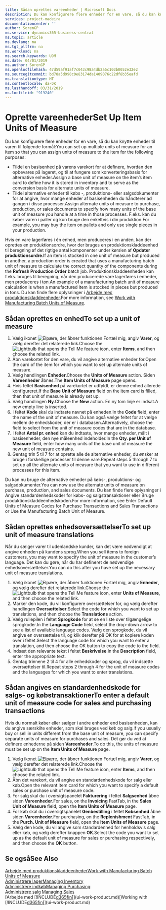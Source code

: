 ```yaml
---
title: Sådan oprettes vareenheder | Microsoft Docs
description: Du kan konfigurere flere enheder for en vare, så du kan knytte enheder til varen.
services: project-madeira
documentationcenter: ''
author: SorenGP
ms.service: dynamics365-business-central
ms.topic: article
ms.devlang: na
ms.tgt_pltfrm: na
ms.workload: na
ms.search.keywords: UOM
ms.date: 04/01/2019
ms.author: SorenGP
ms.openlocfilehash: 47d59af91af7c043c98a4db2a5c103b0052e32e2
ms.sourcegitcommit: bd78a5d990c9e83174da1409076c22df8b35eafd
ms.translationtype: HT
ms.contentlocale: da-DK
ms.lasthandoff: 03/31/2019
ms.locfileid: "919240"
---
```

# <a name="set-up-item-units-of-measure"></a><span data-ttu-id="27bb1-103">Oprette vareenheder</span><span class="sxs-lookup"><span data-stu-id="27bb1-103">Set Up Item Units of Measure</span></span>
<span data-ttu-id="27bb1-104">Du kan konfigurere flere enheder for en vare, så du kan knytte enheder til varen til følgende formål:</span><span class="sxs-lookup"><span data-stu-id="27bb1-104">You can set up multiple units of measure for an item so that you can assign units of measure to the item for the following purposes:</span></span>

- <span data-ttu-id="27bb1-105">Tildel en basisenhed på varens varekort for at definere, hvordan den opbevares på lageret, og til at fungere som konverteringsbasis for alternative enheder.</span><span class="sxs-lookup"><span data-stu-id="27bb1-105">Assign a base unit of measure on the item’s item card to define how it is stored in inventory and to serve as the conversion basis for alternate units of measure.</span></span>
- <span data-ttu-id="27bb1-106">Tildel alternative enheder til købs -, produktions- eller salgsdokumenter for at angive, hvor mange enheder af basisenheden du håndterer ad gangen i disse processer.</span><span class="sxs-lookup"><span data-stu-id="27bb1-106">Assign alternate units of measure to purchase, production, or sales documents to specify how many units of the base unit of measure you handle at a time in those processes.</span></span> <span data-ttu-id="27bb1-107">F.eks. kan du køber varen i paller og kun bruge den enkeltvis i din produktion.</span><span class="sxs-lookup"><span data-stu-id="27bb1-107">For example, you may buy the item on pallets and only use single pieces in your production.</span></span>

<span data-ttu-id="27bb1-108">Hvis en vare lagerføres i én enhed, men produceres i en anden, kan der oprettes en produktionsordre, hvor der bruges en produktionskladdeenhed til beregning af det rigtige antal komponenter under kørslen af **Opdater produktionsordre**.</span><span class="sxs-lookup"><span data-stu-id="27bb1-108">If an item is stocked in one unit of measure but produced in another, a production order is created that uses a manufacturing batch unit of measure to calculate the correct quantity of the components during the **Refresh Production Order** batch job.</span></span> <span data-ttu-id="27bb1-109">Produktionskladdeenheden kan f.eks. bruges til beregning, når den producerede vare lagerføres i enheder, men produceres i ton.</span><span class="sxs-lookup"><span data-stu-id="27bb1-109">An example of a manufacturing batch unit of measure calculation is when a manufactured item is stocked in pieces but produced in tons.</span></span> <span data-ttu-id="27bb1-110">Du kan finde flere oplysninger i [Arbejde med produktionskladdeenheder](production-how-to-use-the-manufacturing-batch-unit-of-measure.md).</span><span class="sxs-lookup"><span data-stu-id="27bb1-110">For more information, see [Work with Manufacturing Batch Units of Measure](production-how-to-use-the-manufacturing-batch-unit-of-measure.md).</span></span>

## <a name="to-set-up-a-unit-of-measure"></a><span data-ttu-id="27bb1-111">Sådan oprettes en enhed</span><span class="sxs-lookup"><span data-stu-id="27bb1-111">To set up a unit of measure</span></span>
1. <span data-ttu-id="27bb1-112">Vælg ikonet ![Elpære, der åbner funktionen Fortæl mig](media/ui-search/search_small.png "Fortæl mig, hvad du vil foretage dig"), angiv **Varer**, og vælg derefter det relaterede link.</span><span class="sxs-lookup"><span data-stu-id="27bb1-112">Choose the ![Lightbulb that opens the Tell Me feature](media/ui-search/search_small.png "Tell me what you want to do") icon, enter **Items**, and then choose the related link.</span></span>
2. <span data-ttu-id="27bb1-113">Åbn varekortet for den vare, du vil angive alternative enheder for.</span><span class="sxs-lookup"><span data-stu-id="27bb1-113">Open the card of the item for which you want to set up alternate units of measure.</span></span>
3. <span data-ttu-id="27bb1-114">Vælg handlingen **Enheder**.</span><span class="sxs-lookup"><span data-stu-id="27bb1-114">Choose the **Units of Measure** action.</span></span> <span data-ttu-id="27bb1-115">Siden **Vareenheder** åbnes.</span><span class="sxs-lookup"><span data-stu-id="27bb1-115">The **Item Units of Measure** page opens.</span></span>
4. <span data-ttu-id="27bb1-116">Hvis feltet **Basisenhed** på varekortet er udfyldt, er denne enhed allerede konfigureret.</span><span class="sxs-lookup"><span data-stu-id="27bb1-116">If the **Base Unit of Measure** field on the item card is filled, then that unit of measure is already set up.</span></span>
5. <span data-ttu-id="27bb1-117">Vælg handlingen **Ny**.</span><span class="sxs-lookup"><span data-stu-id="27bb1-117">Choose the **New** action.</span></span> <span data-ttu-id="27bb1-118">En ny tom linje er indsat.</span><span class="sxs-lookup"><span data-stu-id="27bb1-118">A new empty line is inserted.</span></span>
6. <span data-ttu-id="27bb1-119">I feltet **Kode** skal du indtaste navnet på enheden.</span><span class="sxs-lookup"><span data-stu-id="27bb1-119">In the **Code** field, enter the name of the unit of measure.</span></span> <span data-ttu-id="27bb1-120">Du kan også vælge feltet for at vælge mellem de enhedskoder, der er i databasen.</span><span class="sxs-lookup"><span data-stu-id="27bb1-120">Alternatively, choose the field to select from the unit of measure codes that are in the database.</span></span>
7. <span data-ttu-id="27bb1-121">I feltet **Antal pr. enhed** kan du indtaste, hvor mange enheder, målt i basisenheder, den nye måleenhed indeholder.</span><span class="sxs-lookup"><span data-stu-id="27bb1-121">In the **Qty. per Unit of Measure** field, enter how many units of the base unit of measure the new unit of measure contains.</span></span>
8. <span data-ttu-id="27bb1-122">Gentag trin 5 til 7 for at oprette alle de alternative enheder, du ønsker at bruge i forskellige processer til denne vare.</span><span class="sxs-lookup"><span data-stu-id="27bb1-122">Repeat steps 5 through 7 to set up all the alternate units of measure that you want to use in different processes for this item.</span></span>

<span data-ttu-id="27bb1-123">Du kan nu bruge de alternative enheder på købs-, produktions- og salgsdokumenter.</span><span class="sxs-lookup"><span data-stu-id="27bb1-123">You can now use the alternate units of measure on purchase, production, and sales documents.</span></span> <span data-ttu-id="27bb1-124">Du kan finde flere oplysninger i Angive standardenhedskoder for købs- og salgstransaktioner eller Bruge produktionskladdeenhedskoden.</span><span class="sxs-lookup"><span data-stu-id="27bb1-124">For more information, see Enter Default Units of Measure Codes for Purchase Transactions and Sales Transactions or Use the Manufacturing Batch Unit of Measure.</span></span>

## <a name="to-set-up-unit-of-measure-translations"></a><span data-ttu-id="27bb1-125">Sådan oprettes enhedsoversættelser</span><span class="sxs-lookup"><span data-stu-id="27bb1-125">To set up unit of measure translations</span></span>
<span data-ttu-id="27bb1-126">Når du sælger varer til udenlandske kunder, kan det være nødvendigt at angive enheden på kundens sprog.</span><span class="sxs-lookup"><span data-stu-id="27bb1-126">When you sell items to foreign customers, you may want to specify the unit of measure in the customer’s language.</span></span> <span data-ttu-id="27bb1-127">Det kan du gøre, når du har defineret de nødvendige enhedsoversættelser.</span><span class="sxs-lookup"><span data-stu-id="27bb1-127">You can do this after you have set up the necessary unit of measure translations.</span></span>

1. <span data-ttu-id="27bb1-128">Vælg ikonet ![Elpære, der åbner funktionen Fortæl mig](media/ui-search/search_small.png "Fortæl mig, hvad du vil foretage dig"), angiv **Enheder**, og vælg derefter det relaterede link.</span><span class="sxs-lookup"><span data-stu-id="27bb1-128">Choose the ![Lightbulb that opens the Tell Me feature](media/ui-search/search_small.png "Tell me what you want to do") icon, enter **Units of Measure**, and then choose the related link.</span></span>
2. <span data-ttu-id="27bb1-129">Marker den kode, du vil konfigurere oversættelser for, og vælg derefter handlingen **Oversættelser**.</span><span class="sxs-lookup"><span data-stu-id="27bb1-129">Select the code for which you want to set up translations, and then choose the **Translations** action.</span></span>
3. <span data-ttu-id="27bb1-130">Vælg rullepilen i feltet **Sprogkode** for at se en liste over tilgængelige sprogkoder.</span><span class="sxs-lookup"><span data-stu-id="27bb1-130">In the **Language Code** field, select the drop-down arrow to see a list of available language codes.</span></span> <span data-ttu-id="27bb1-131">Vælg den sprogkode, du vil angive en oversættelse til, og klik derefter på OK for at kopiere koden over i feltet.</span><span class="sxs-lookup"><span data-stu-id="27bb1-131">Select the language code for which you want to enter a translation, and then choose the OK button to copy the code to the field.</span></span>
4. <span data-ttu-id="27bb1-132">Indsæt den relevante tekst i feltet **Beskrivelse**.</span><span class="sxs-lookup"><span data-stu-id="27bb1-132">In the **Description** field, enter the appropriate text.</span></span>
5. <span data-ttu-id="27bb1-133">Gentag trinnene 2 til 4 for alle enhedskoder og sprog, du vil indsætte oversættelser til.</span><span class="sxs-lookup"><span data-stu-id="27bb1-133">Repeat steps 2 through 4 for the unit of measure codes and the languages for which you want to enter translations.</span></span>

## <a name="to-enter-a-default-unit-of-measure-code-for-sales-and-purchasing-transactions"></a><span data-ttu-id="27bb1-134">Sådan angives en standardenhedskode for salgs- og købstransaktioner</span><span class="sxs-lookup"><span data-stu-id="27bb1-134">To enter a default unit of measure code for sales and purchasing transactions</span></span>
<span data-ttu-id="27bb1-135">Hvis du normalt køber eller sælger i andre enheder end basisenheden, kan du angive særskilte enheder, som skal bruges ved køb og salg.</span><span class="sxs-lookup"><span data-stu-id="27bb1-135">If you usually buy or sell in units different from the base unit of measure, you can specify separate units of measure for purchases and sales.</span></span> <span data-ttu-id="27bb1-136">Det gør du ved at definere enhederne på siden **Vareenheder**.</span><span class="sxs-lookup"><span data-stu-id="27bb1-136">To do this, the units of measure must be set up on the **Item Units of Measure** page.</span></span>

1. <span data-ttu-id="27bb1-137">Vælg ikonet ![Elpære, der åbner funktionen Fortæl mig](media/ui-search/search_small.png "Fortæl mig, hvad du vil foretage dig"), angiv **Varer**, og vælg derefter det relaterede link.</span><span class="sxs-lookup"><span data-stu-id="27bb1-137">Choose the ![Lightbulb that opens the Tell Me feature](media/ui-search/search_small.png "Tell me what you want to do") icon, enter **Items**, and then choose the related link.</span></span>
2. <span data-ttu-id="27bb1-138">Åbn det varekort, du vil angive en standardenhedskode for salg eller køb.</span><span class="sxs-lookup"><span data-stu-id="27bb1-138">Open the relevant item card for which you want to specify a default sales or purchase unit of measure code.</span></span>
3. <span data-ttu-id="27bb1-139">For salg skal du i oversigtspanelet **Fakturering** i feltet **Salgsenhed** åbne siden **Vareenheder**.</span><span class="sxs-lookup"><span data-stu-id="27bb1-139">For sales, on the **Invoicing** FastTab, in the **Sales Unit of Measure** field, open the **Item Units of Measure** page.</span></span>
4. <span data-ttu-id="27bb1-140">For køb skal du i oversigtspanelet **Genbestilling** i feltet **Købsenhed** åbne siden **Vareenheder**.</span><span class="sxs-lookup"><span data-stu-id="27bb1-140">For purchasing, on the **Replenishment** FastTab, in the **Purch. Unit of Measure** field, open the **Item Units of Measure** page.</span></span>
5. <span data-ttu-id="27bb1-141">Vælg den kode, du vil angive som standardenhed for henholdsvis salg eller køb, og vælg derefter knappen **OK**.</span><span class="sxs-lookup"><span data-stu-id="27bb1-141">Select the code you want to set up as the default unit of measure for sales or purchasing respectively, and then choose the **OK** button.</span></span>

## <a name="see-also"></a><span data-ttu-id="27bb1-142">Se også</span><span class="sxs-lookup"><span data-stu-id="27bb1-142">See Also</span></span>
[<span data-ttu-id="27bb1-143">Arbejde med produktionskladdeenheder</span><span class="sxs-lookup"><span data-stu-id="27bb1-143">Work with Manufacturing Batch Units of Measure</span></span>](production-how-to-use-the-manufacturing-batch-unit-of-measure.md)  
[<span data-ttu-id="27bb1-144">Administrere lager</span><span class="sxs-lookup"><span data-stu-id="27bb1-144">Managing Inventory</span></span>](inventory-manage-inventory.md)  
[<span data-ttu-id="27bb1-145">Administrere indkøb</span><span class="sxs-lookup"><span data-stu-id="27bb1-145">Managing Purchasing</span></span>](purchasing-manage-purchasing.md)  
<span data-ttu-id="27bb1-146">[Administrere salg](sales-manage-sales.md)  </span><span class="sxs-lookup"><span data-stu-id="27bb1-146">[Managing Sales](sales-manage-sales.md)  </span></span>  
<span data-ttu-id="27bb1-147">[Arbejde med [!INCLUDE[d365fin](includes/d365fin_md.md)]](ui-work-product.md)</span><span class="sxs-lookup"><span data-stu-id="27bb1-147">[Working with [!INCLUDE[d365fin](includes/d365fin_md.md)]](ui-work-product.md)</span></span>
